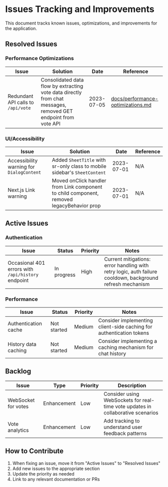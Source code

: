 # Issues Tracking and Improvements

This document tracks known issues, optimizations, and improvements for the application.

## Resolved Issues

### Performance Optimizations

| Issue | Solution | Date | Reference |
|-------|----------|------|-----------|
| Redundant API calls to `/api/vote` | Consolidated data flow by extracting vote data directly from chat messages, removed GET endpoint from vote API | 2023-07-05 | [docs/performance-optimizations.md](./performance-optimizations.md) |

### UI/Accessibility

| Issue | Solution | Date | Reference |
|-------|----------|------|-----------|
| Accessibility warning for `DialogContent` | Added `SheetTitle` with sr-only class to mobile sidebar's `SheetContent` | 2023-07-01 | N/A |
| Next.js Link warning | Moved onClick handler from Link component to child component, removed legacyBehavior prop | 2023-07-01 | N/A |

## Active Issues

### Authentication

| Issue | Status | Priority | Notes |
|-------|--------|----------|-------|
| Occasional 401 errors with `/api/history` endpoint | In progress | High | Current mitigations: error handling with retry logic, auth failure cooldown, background refresh mechanism |

### Performance

| Issue | Status | Priority | Notes |
|-------|--------|----------|-------|
| Authentication cache | Not started | Medium | Consider implementing client-side caching for authentication tokens |
| History data caching | Not started | Medium | Consider implementing a caching mechanism for chat history |

## Backlog

| Issue | Type | Priority | Description |
|-------|------|----------|-------------|
| WebSocket for votes | Enhancement | Low | Consider using WebSockets for real-time vote updates in collaborative scenarios |
| Vote analytics | Enhancement | Low | Add tracking to understand user feedback patterns |

## How to Contribute

1. When fixing an issue, move it from "Active Issues" to "Resolved Issues"
2. Add new issues to the appropriate section
3. Update the priority as needed
4. Link to any relevant documentation or PRs 